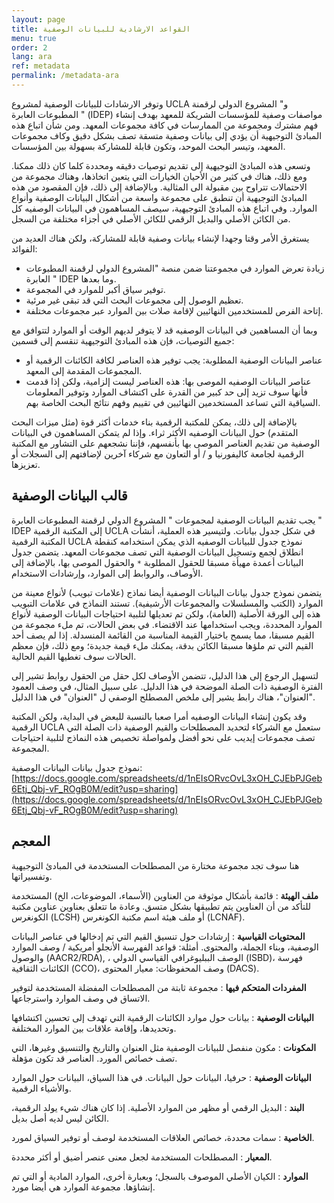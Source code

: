 ```yaml
---
layout: page
title: القواعد الارشادية للبيانات الوصفية
menu: true
order: 2
lang: ara
ref: metadata
permalink: /metadata-ara
---
```


وتوفر الارشادات للبيانات الوصفية لمشروع UCLA و&quot; المشروع الدولي لرقمنة المطبوعات العابرة &quot; (IDEP) مواصفات وصفية للمؤسسات الشريكة للمعهد بهدف إنشاء فهم مشترك ومجموعة من الممارسات في كافة مجموعات المعهد. ومن شأن اتباع هذه المبادئ التوجيهية أن يؤدي إلى بيانات وصفية متسقة تصف بشكل دقيق وكاف مجموعات المعهد، وتيسر البحث الموحد، وتكون قابلة للمشاركة بسهولة بين المؤسسات.

وتسعى هذه المبادئ التوجيهية إلى تقديم توصيات دقيقه ومحددة كلما كان ذلك ممكنا. ومع ذلك، هناك في كثير من الأحيان الخيارات التي يتعين اتخاذها، وهناك مجموعة من الاحتمالات تتراوح بين مقبولة الى المثالية. وبالإضافة إلى ذلك، فإن المقصود من هذه المبادئ التوجيهية أن تنطبق على مجموعة واسعة من أشكال البيانات الوصفية وأنواع الموارد. وفي اتباع هذه المبادئ التوجيهية، سيصف المساهمون في البيانات الوصفيه كل من الكائن الأصلي والبديل الرقمي للكائن الأصلي في أجزاء مختلفة من السجل.

يستغرق الأمر وقتا وجهدا لإنشاء بيانات وصفية قابلة للمشاركة، ولكن هناك العديد من الفوائد:

* زيادة تعرض الموارد في مجموعتنا ضمن منصة &quot;المشروع الدولي لرقمنة المطبوعات العابرة &quot; IDEP  وما بعدها.
* توفیر سیاق أکبر للموارد في المجموعة.
* تعظيم الوصول إلى مجموعات البحث التي قد تبقى غير مرئية.
* إتاحة الفرص للمستخدمين النهائيين لإقامة صلات بين الموارد عبر مجموعات مختلفة.

وبما أن المساهمين في البيانات الوصفيه قد لا يتوفر لديهم الوقت أو الموارد لتتوافق مع جميع التوصيات، فإن هذه المبادئ التوجيهية تنقسم إلى قسمين:

* عناصر البيانات الوصفية المطلوبة: يجب توفير هذه العناصر لكافة الكائنات الرقمية أو المجموعات المقدمة إلى المعهد.
* عناصر البيانات الوصفيه الموصى بها: هذه العناصر ليست إلزامية، ولكن إذا قدمت فأنها سوف تزيد إلى حد كبير من القدرة على اكتشاف الموارد وتوفير المعلومات السياقية التي تساعد المستخدمين النهائيين في تقييم وفهم نتائج البحث الخاصة بهم.

بالإضافة إلى ذلك، يمكن للمكتبة الرقمية بناء خدمات أكثر قوة (مثل ميزات البحث المتقدم) حول البيانات الوصفيه الأكثر ثراء. وإذا لم يتمكن المساهمون في البيانات الوصفية من تقديم العناصر الموصى بها بأنفسهم، فإننا نشجعهم على التشاور مع المكتبة الرقمية لجامعة كاليفورنيا و / أو التعاون مع شركاء آخرين لإضافتهم إلى السجلات أو تعزيزها.

## قالب البيانات الوصفية

يجب تقديم البيانات الوصفية لمجموعات &quot;  المشروع الدولي لرقمنة المطبوعات العابرة &quot; IDEP  إلى المكتبة الرقمية UCLA  في شكل جدول بيانات. ولتيسير هذه العملية، أنشأت المكتبة الرقمية UCLA نموذج جدول للبيانات الوصفيه الذي يمكن استخدامه كنقطة انطلاق لجمع وتسجيل البيانات الوصفية التي تصف مجموعات المعهد. يتضمن جدول البيانات أعمدة مهيأة مسبقا للحقول المطلوبة `*` والحقول الموصى بها، بالإضافة إلى الأوصاف، والروابط إلى الموارد، وإرشادات الاستخدام.

يتضمن نموذج جدول بيانات البيانات الوصفية أيضا نماذج (علامات تبويب) لأنواع معينة من الموارد (الكتب والمسلسلات والمجموعات الأرشيفية). تستند النماذج في علامات التبويب هذه إلى الورقة الأصلية (العامة)، ولكن تم تعديلها لتلبية احتياجات البيانات الوصفية لأنواع الموارد المحددة، ويجب استخدامها عند الاقتضاء. في بعض الحالات، تم ملء مجموعة من القيم مسبقا، مما يسمح باختيار القيمة المناسبة من القائمة المنسدلة. إذا لم يصف أحد القيم التي تم ملؤها مسبقا الكائن بدقة، يمكنك ملء قيمة جديدة؛ ومع ذلك، فإن معظم الحالات سوف تغطيها القيم الحالية.

لتسهيل الرجوع إلى هذا الدليل، تتضمن الأوصاف لكل حقل من الحقول روابط تشير إلى الفترة الوصفية ذات الصلة الموضحة في هذا الدليل. على سبيل المثال، في وصف العمود &quot;العنوان&quot;، هناك رابط يشير إلى ملخص المصطلح الوصفي ل &quot;العنوان&quot; في هذا الدليل.

وقد يكون إنشاء البيانات الوصفيه أمرا صعبا بالنسبة للبعض في البداية، ولكن المكتبة الرقمية UCLA  ستعمل مع الشركاء لتحديد المصطلحات والقيم الوصفية ذات الصلة التي تصف مجموعات إيديب على نحو أفضل ولمواصلة تخصيص هذه النماذج لتلبية احتياجات المجموعة.

نموذج جدول بيانات البيانات الوصفية:
[https://docs.google.com/spreadsheets/d/1nEIsORvcOvL3xOH_CJEbPJGeb6Etj_Qbj-vF_ROgB0M/edit?usp=sharing](https://docs.google.com/spreadsheets/d/1nEIsORvcOvL3xOH_CJEbPJGeb6Etj_Qbj-vF_ROgB0M/edit?usp=sharing)


## المعجم

هنا سوف تجد مجموعة مختارة من المصطلحات المستخدمة في المبادئ التوجيهية وتفسيراتها.

**ملف الهيئة** : قائمة بأشكال موثوقة من العناوين (الأسماء، الموضوعات، الخ) المستخدمة للتأكد من أن العناوين يتم تطبيقها بشكل متسق. وعادة ما تتعلق بعناوين عناوين مكتبة الكونغرس (LCSH) أو ملف هيئة اسم مكتبة الكونغرس (LCNAF).

**المحتويات القياسية** : إرشادات حول تنسيق القيم التي تم إدخالها في عناصر البيانات الوصفية، وبناء الجملة، والمحتوى. أمثلة: قواعد الفهرسة الأنجلو أمريكية / وصف الموارد والوصول (AACR2/RDA),  ، الوصف الببليوغرافي القياسي الدولي (ISBD)، فهرسة الكائنات الثقافية (CCO)، وصف المحفوظات: معيار المحتوى (DACS).

**المفردات المتحكم فيها** : مجموعة ثابتة من المصطلحات المفضلة المستخدمة لتوفير الاتساق في وصف الموارد واسترجاعها.

  **البيانات الوصفية** : بيانات حول موارد الكائنات الرقمية التي تهدف إلى تحسين اكتشافها وتحديدها، وإقامة علاقات بين الموارد المختلفة.

**المكونات** : مكون منفصل للبيانات الوصفية مثل العنوان والتاريخ والتنسيق وغيرها، التي تصف خصائص المورد.  العناصر قد تكون مؤهلة.

**البيانات الوصفية** : حرفيا، البيانات حول البيانات. في هذا السياق، البيانات حول الموارد والأشياء الرقمية.

**البند** : البديل الرقمي أو مظهر من الموارد الأصلية. إذا كان هناك شيء يولد الرقمية، الكائن ليس لديه أصل بديل.

**الخاصية** : سمات محددة، خصائص العلاقات المستخدمة لوصف أو توفير السياق لمورد.

**المعيار** : المصطلحات المستخدمة لجعل معنى عنصر أضيق أو أكثر محددة.

**الموارد** : الكيان الأصلي الموصوف بالسجل؛ وبعبارة أخرى، الموارد المادية أو التي تم إنشاؤها. مجموعة الموارد هي أيضا مورد.